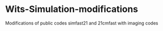# Wits-Simulation-modifications
Modifications of public codes simfast21 and 21cmfast with imaging codes

